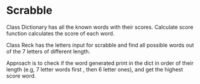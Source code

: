 Scrabble
========
Class Dictionary has all the known words with their scores.
Calculate score function calculates the score of each word.

Class Reck has the letters input for scrabble and find all possible words out of the 7 letters of different length.

Approach is to check if the word generated print in the dict in order of their length (e.g, 7 letter words first , then 6 letter ones), and get the highest score word.
